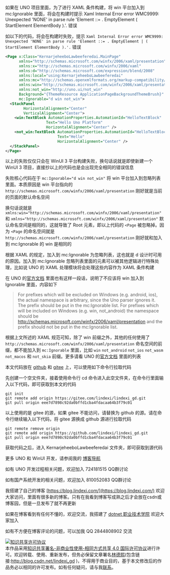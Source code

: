 
如果在 UNO 项目里面，为了进行 XAML 条件构建，将 win 平台加入到 mc:Ignorable 里面，将会在构建时提示 Xaml Internal Error error WMC9999: Unexpected 'NONE' in parse rule 'Element ::= . EmptyElement ( StartElement ElementBody ).'. 错误

<!--more-->


<!-- CreateTime:2024/3/3 11:58:03 -->

<!-- 发布 -->
<!-- 博客 -->

如以下的代码，将会在构建时失败，提示 `Xaml Internal Error error WMC9999: Unexpected 'NONE' in parse rule 'Element ::= . EmptyElement | ( StartElement ElementBody ).'.` 错误

```xml
<Page x:Class="KernarjeheeboLawbeeferedai.MainPage"
      xmlns="http://schemas.microsoft.com/winfx/2006/xaml/presentation"
      xmlns:x="http://schemas.microsoft.com/winfx/2006/xaml"
      xmlns:d="http://schemas.microsoft.com/expression/blend/2008"
      xmlns:local="using:KernarjeheeboLawbeeferedai"
      xmlns:mc="http://schemas.openxmlformats.org/markup-compatibility/2006"
      xmlns:win="http://schemas.microsoft.com/winfx/2006/xaml/presentation"
      xmlns:not_win="http://uno.ui/not_win"
      Background="{ThemeResource ApplicationPageBackgroundThemeBrush}"
      mc:Ignorable="d win not_win">
  <StackPanel
        HorizontalAlignment="Center"
        VerticalAlignment="Center">
    <win:TextBlock AutomationProperties.AutomationId="HelloTextBlock"
                  Text="Hello Uno Platform"
                  HorizontalAlignment="Center" />
    <not_win:TextBlock AutomationProperties.AutomationId="HelloTextBlock"
                       Text="Hello"
                       HorizontalAlignment="Center" />
  </StackPanel>
</Page>
```

以上的失败仅仅只会在 WinUI 3 平台构建失败，换句话说就是即使新建一个 WinUI 3 项目，直接抄以上的代码也是会出现完全相同的错误信息

失败核心代码在于 `mc:Ignorable="d win not_win"` 将 win 平台加入到忽略列表里面。本质原因是 win 平台指向的 `http://schemas.microsoft.com/winfx/2006/xaml/presentation` 刚好就是当前的页面的默认命名空间

换句话说就是 `xmlns:win="http://schemas.microsoft.com/winfx/2006/xaml/presentation"` 和 `xmlns="http://schemas.microsoft.com/winfx/2006/xaml/presentation"` 默认命名空间是相同的，这就导致了 Root 元素，即以上代码的 `<Page` 被忽略掉。因为 `<Page` 的命名空间就是 `http://schemas.microsoft.com/winfx/2006/xaml/presentation` 刚好就和加入到 mc:Ignorable 的 win 是相同的

根据 XAML 的规定，加入到 mc:Ignorable 为忽略列表，这也就是 d 设计时可用的原因。加入到 mc:Ignorable 忽略列表里面的元素可以被其他逻辑进行特殊处理，比如说 UNO 的 XAML 处理模块将会处理这些内容作为 XAML 条件构建

在 UNO 的[官方文档](https://platform.uno/docs/articles/platform-specific-xaml.html) 里面也有这样一段话，说明了不应该将 win 加入到 Ignorable 里面，内容如下

> For prefixes which will be excluded on Windows (e.g. android, ios), the actual namespace is arbitrary, since the Uno parser ignores it. The prefix should be put in the mc:Ignorable list. For prefixes which will be included on Windows (e.g. win, not_android) the namespace should be http://schemas.microsoft.com/winfx/2006/xaml/presentation and the prefix should not be put in the mc:Ignorable list.

根据上文所述的 XAML 规范可知，除了 win 前缀之外，其他的任何使用了 `http://schemas.microsoft.com/winfx/2006/xaml/presentation` 命名空间的前缀，都不能加入到 `mc:Ignorable` 里面，比如 `win` `not_android` `not_ios` `not_wasm` `not_macos` 和 `not_skia` 前缀。更多请看 UNO 的[官方文档](https://platform.uno/docs/articles/platform-specific-xaml.html) 里面的列表

本文代码放在 [github](https://github.com/lindexi/lindexi_gd/tree/eee7d7898c92da0bffd1cba4fdacaa64b3f79c01/KernarjeheeboLawbeeferedai) 和 [gitee](https://gitee.com/lindexi/lindexi_gd/tree/eee7d7898c92da0bffd1cba4fdacaa64b3f79c01/KernarjeheeboLawbeeferedai) 上，可以使用如下命令行拉取代码

先创建一个空文件夹，接着使用命令行 cd 命令进入此空文件夹，在命令行里面输入以下代码，即可获取到本文的代码

```
git init
git remote add origin https://gitee.com/lindexi/lindexi_gd.git
git pull origin eee7d7898c92da0bffd1cba4fdacaa64b3f79c01
```

以上使用的是 gitee 的源，如果 gitee 不能访问，请替换为 github 的源。请在命令行继续输入以下代码，将 gitee 源换成 github 源进行拉取代码

```
git remote remove origin
git remote add origin https://github.com/lindexi/lindexi_gd.git
git pull origin eee7d7898c92da0bffd1cba4fdacaa64b3f79c01
```

获取代码之后，进入 KernarjeheeboLawbeeferedai 文件夹，即可获取到源代码

更多 UNO 和 WinUI 开发，请参阅我的 [博客导航](https://blog.lindexi.com/post/%E5%8D%9A%E5%AE%A2%E5%AF%BC%E8%88%AA.html )

如有 UNO 开发过程相关问题，欢迎加入 724181515 QQ群讨论

如有国产系统开发的相关问题，欢迎加入 810052083 QQ群讨论


我搭建了自己的博客 [https://blog.lindexi.com/](https://blog.lindexi.com/) 欢迎大家访问，里面有很多新的博客。只有在我看到博客写成熟之后才会放在csdn或博客园，但是一旦发布了就不再更新

如果在博客看到有任何不懂的，欢迎交流，我搭建了 [dotnet 职业技术学院](https://t.me/dotnet_campus) 欢迎大家加入

如有不方便在博客评论的问题，可以加我 QQ 2844808902 交流

<a rel="license" href="http://creativecommons.org/licenses/by-nc-sa/4.0/"><img alt="知识共享许可协议" style="border-width:0" src="https://licensebuttons.net/l/by-nc-sa/4.0/88x31.png" /></a><br />本作品采用<a rel="license" href="http://creativecommons.org/licenses/by-nc-sa/4.0/">知识共享署名-非商业性使用-相同方式共享 4.0 国际许可协议</a>进行许可。欢迎转载、使用、重新发布，但务必保留文章署名[林德熙](http://blog.csdn.net/lindexi_gd)(包含链接:http://blog.csdn.net/lindexi_gd )，不得用于商业目的，基于本文修改后的作品务必以相同的许可发布。如有任何疑问，请与我[联系](mailto:lindexi_gd@163.com)。